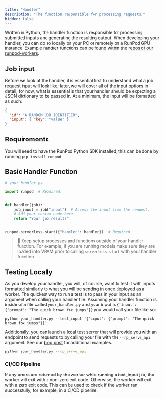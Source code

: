 ```yaml
---
title: "Handler"
description: "The function responsible for processing requests."
hidden: false
---
```


Written in Python, the handler function is responsible for processing submitted inputs and generating the resulting output. When developing your handler, you can do so locally on your PC or remotely on a RunPod GPU instance. Example handler functions can be found within the [repos of our runpod-workers](https://github.com/orgs/runpod-workers/repositories).

## Job input

Before we look at the handler, it is essential first to understand what a job request input will look like; later, we will cover all of the input options in detail; for now, what is essential is that your handler should be expecting a JSON dictionary to be passed in. At a minimum, the input will be formatted as such:

```json
{
  "id": "A_RANDOM_JOB_IDENTIFIER",
  "input": { "key": "value" }
}
```

## Requirements

You will need to have the RunPod Python SDK installed; this can be done by running `pip install runpod`.

## Basic Handler Function

```python
# your_handler.py

import runpod  # Required.


def handler(job):
    job_input = job["input"]  # Access the input from the request.
    # Add your custom code here.
    return "Your job results"


runpod.serverless.start({"handler": handler})  # Required.
```

> 🚧 Keep setup processes and functions outside of your handler function. For example, if you are running models make sure they are loaded into VRAM prior to calling `serverless.start` with your handler function.

## Testing Locally

As you develop your handler, you will, of course, want to test it with inputs formatted similarly to what you will be sending in once deployed as a worker. The quickest way to run a test is to pass in your input as an argument when calling your handler file. Assuming your handler function is inside of a file called `your_handler.py` and your input is `{"input": {"prompt": "The quick brown fox jumps"}}` you would call your file like so:

```curl Bash
python your_handler.py --test_input '{"input": {"prompt": "The quick brown fox jumps"}}'
```

Additionally, you can launch a local test server that will provide you with an endpoint to send requests to by calling your file with the `--rp_serve_api` argument. See our [blog post](https://blog.runpod.io/workers-local-api-server-introduced-with-runpod-python-0-9-13/) for additional examples.

```bash
python your_handler.py --rp_serve_api
```

### CI/CD Pipeline

If any errors are returned by the worker while running a test_input job, the worker will exit with a non-zero exit code. Otherwise, the worker will exit with a zero exit code. This can be used to check if the worker ran successfully, for example, in a CI/CD pipeline.
